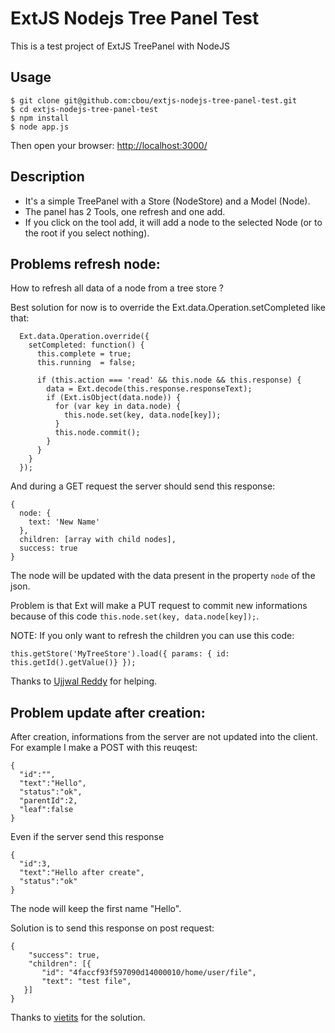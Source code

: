 ExtJS Nodejs Tree Panel Test
============================

This is a test project of ExtJS TreePanel with NodeJS

Usage
---

    $ git clone git@github.com:cbou/extjs-nodejs-tree-panel-test.git
    $ cd extjs-nodejs-tree-panel-test
    $ npm install
    $ node app.js
    
Then open your browser: [http://localhost:3000/](http://localhost:3000/)
    
Description
---

* It's a simple TreePanel with a Store (NodeStore) and a Model (Node).
* The panel has 2 Tools, one refresh and one add.
* If you click on the tool add, it will add a node to the selected Node (or to the root if you select nothing).

Problems refresh node:
---

How to refresh all data of a node from a tree store ?

Best solution for now is to override the Ext.data.Operation.setCompleted like that:

```
  Ext.data.Operation.override({
    setCompleted: function() {
      this.complete = true;
      this.running  = false;

      if (this.action === 'read' && this.node && this.response) {
        data = Ext.decode(this.response.responseText);
        if (Ext.isObject(data.node)) {
          for (var key in data.node) {
            this.node.set(key, data.node[key]);
          }
          this.node.commit();
        }
      }
    }
  });
```

And during a GET request the server should send this response:

```
{
  node: {
    text: 'New Name'
  },
  children: [array with child nodes],
  success: true
}
```

The node will be updated with the data present in the property `node` of the json.

Problem is that Ext will make a PUT request to commit new informations because of this code `this.node.set(key, data.node[key]);`.

NOTE: If you only want to refresh the children you can use this code:

```
this.getStore('MyTreeStore').load({ params: { id: this.getId().getValue()} });
```

Thanks to [Ujjwal Reddy](http://www.sencha.com/forum/showthread.php?206335-extjs-4.1-tree-refresh-a-specific-node&s=d6bed97aa4ec99b13b6c21ff85503fb3) for helping.


Problem update after creation:
---

After creation, informations from the server are not updated into the client. For example I make a POST with this reuqest: 

```
{
  "id":"",
  "text":"Hello",
  "status":"ok",
  "parentId":2,
  "leaf":false
}
```

Even if the server send this response

```
{
  "id":3,
  "text":"Hello after create",
  "status":"ok"
}
```

The node will keep the first name "Hello".

Solution is to send this response on post request:

```
{ 
    "success": true,
    "children": [{
       "id": "4faccf93f597090d14000010/home/user/file",
       "text": "test file",
   }]
}
```

Thanks to [vietits](http://www.sencha.com/forum/showthread.php?206332-extjs-4.1-tree-add-new-node-with-server-changes) for the solution.